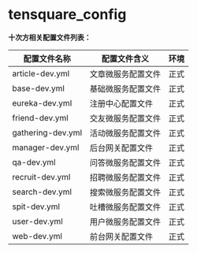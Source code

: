 # tensquare_config
**十次方相关配置文件列表：**

| 配置文件名称      | 配置文件含义       | 环境 |
| ----------------- | ------------------ | ---- |
| article-dev.yml   | 文章微服务配置文件 | 正式 |
| base-dev.yml      | 基础微服务配置文件 | 正式 |
| eureka-dev.yml    | 注册中心配置文件   | 正式 |
| friend-dev.yml    | 交友微服务配置文件 | 正式 |
| gathering-dev.yml | 活动微服务配置文件 | 正式 |
| manager-dev.yml   | 后台网关配置文件   | 正式 |
| qa-dev.yml        | 问答微服务配置文件 | 正式 |
| recruit-dev.yml   | 招聘微服务配置文件 | 正式 |
| search-dev.yml    | 搜索微服务配置文件 | 正式 |
| spit-dev.yml      | 吐槽微服务配置文件 | 正式 |
| user-dev.yml      | 用户微服务配置文件 | 正式 |
| web-dev.yml       | 前台网关配置文件   | 正式 |

